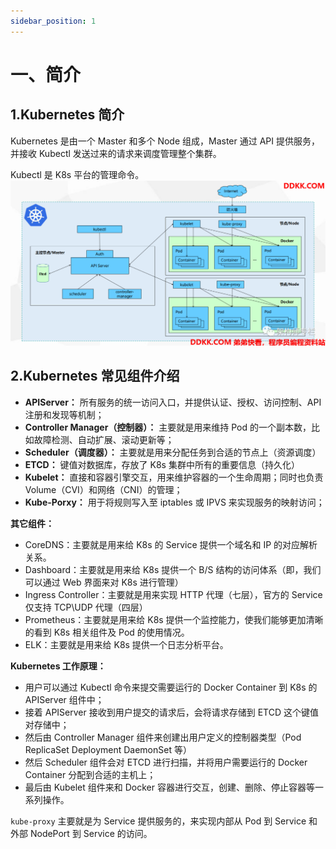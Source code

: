 ```yaml
---
sidebar_position: 1
---
```

# 一、简介

## 1.Kubernetes 简介

Kubernetes 是由一个 Master 和多个 Node 组成，Master 通过 API 提供服务，并接收 Kubectl 发送过来的请求来调度管理整个集群。

Kubectl 是 K8s 平台的管理命令。
![图片](./img/640.png)

## 2.Kubernetes 常见组件介绍

- **APIServer：** 所有服务的统一访问入口，并提供认证、授权、访问控制、API 注册和发现等机制；
- **Controller Manager（控制器）：** 主要就是用来维持 Pod 的一个副本数，比如故障检测、自动扩展、滚动更新等；
- **Scheduler（调度器）：** 主要就是用来分配任务到合适的节点上（资源调度）
- **ETCD：** 键值对数据库，存放了 K8s 集群中所有的重要信息（持久化）
- **Kubelet：** 直接和容器引擎交互，用来维护容器的一个生命周期；同时也负责 Volume（CVI）和网络（CNI）的管理；
- **Kube-Porxy：** 用于将规则写入至 iptables 或 IPVS 来实现服务的映射访问；

**其它组件：**

- CoreDNS：主要就是用来给 K8s 的 Service 提供一个域名和 IP 的对应解析关系。
- Dashboard：主要就是用来给 K8s 提供一个 B/S 结构的访问体系（即，我们可以通过 Web 界面来对 K8s 进行管理）
- Ingress Controller：主要就是用来实现 HTTP 代理（七层），官方的 Service 仅支持 TCP\UDP 代理（四层）
- Prometheus：主要就是用来给 K8s 提供一个监控能力，使我们能够更加清晰的看到 K8s 相关组件及 Pod 的使用情况。
- ELK：主要就是用来给 K8s 提供一个日志分析平台。

**Kubernetes 工作原理：**

- 用户可以通过 Kubectl 命令来提交需要运行的 Docker Container 到 K8s 的 APIServer 组件中；
- 接着 APIServer 接收到用户提交的请求后，会将请求存储到 ETCD 这个键值对存储中；
- 然后由 Controller Manager 组件来创建出用户定义的控制器类型（Pod ReplicaSet Deployment DaemonSet 等）
- 然后 Scheduler 组件会对 ETCD 进行扫描，并将用户需要运行的 Docker Container 分配到合适的主机上；
- 最后由 Kubelet 组件来和 Docker 容器进行交互，创建、删除、停止容器等一系列操作。

`kube-proxy` 主要就是为 Service 提供服务的，来实现内部从 Pod 到 Service 和外部 NodePort 到 Service 的访问。

